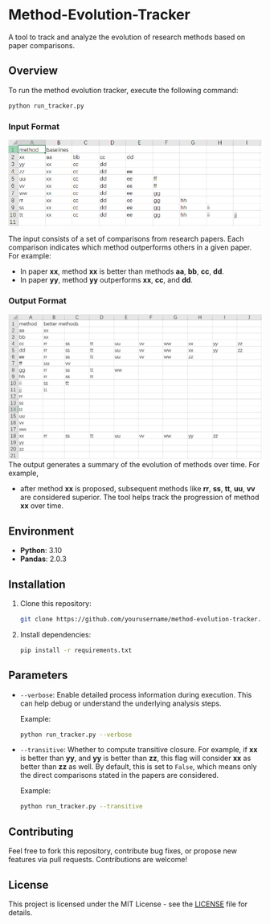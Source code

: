 # Method-Evolution-Tracker

A tool to track and analyze the evolution of research methods based on paper comparisons.


## Overview

To run the method evolution tracker, execute the following command:

```bash
python run_tracker.py
```

### Input Format

![input](assets/input.png)

The input consists of a set of comparisons from research papers. Each comparison indicates which method outperforms others in a given paper. For example:

- In paper **xx**, method **xx** is better than methods **aa**, **bb**, **cc**, **dd**.
- In paper **yy**, method **yy** outperforms **xx**, **cc**, and **dd**.

### Output Format

![output](assets/output.png)
The output generates a summary of the evolution of methods over time. For example,
- after method **xx** is proposed, subsequent methods like **rr**, **ss**, **tt**, **uu**, **vv** are considered superior. The tool helps track the progression of method **xx** over time.


## Environment

- **Python**: 3.10
- **Pandas**: 2.0.3

## Installation

1. Clone this repository:
   ```bash
   git clone https://github.com/yourusername/method-evolution-tracker.git
   ```
   
2. Install dependencies:
   ```bash
   pip install -r requirements.txt
   ```

## Parameters

- `--verbose`: Enable detailed process information during execution. This can help debug or understand the underlying analysis steps.
  
  Example:
  ```bash
  python run_tracker.py --verbose
  ```

- `--transitive`: Whether to compute transitive closure. For example, if **xx** is better than **yy**, and **yy** is better than **zz**, this flag will consider **xx** as better than **zz** as well. By default, this is set to `False`, which means only the direct comparisons stated in the papers are considered.
  
  Example:
  ```bash
  python run_tracker.py --transitive
  ```


## Contributing

Feel free to fork this repository, contribute bug fixes, or propose new features via pull requests. Contributions are welcome!

## License

This project is licensed under the MIT License - see the [LICENSE](LICENSE) file for details.